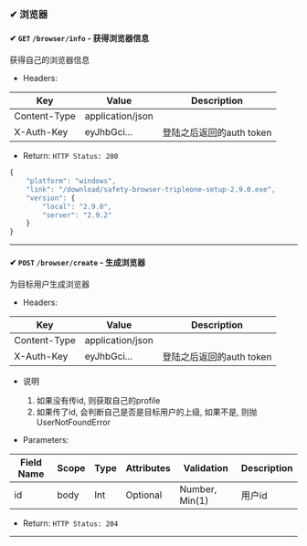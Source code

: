 ### ✔ 浏览器

#### ✔ `GET` `/browser/info` - 获得浏览器信息

获得自己的浏览器信息

+ Headers:

Key                   | Value                 | Description      
------------------- | -------------------- | -----------
Content-Type      | application/json  |      
X-Auth-Key        | eyJhbGci...         |  登陆之后返回的auth token      

+ Return: `HTTP Status: 200`

```javascript
{
    "platform": "windows",
    "link": "/download/safety-browser-tripleone-setup-2.9.0.exe",
    "version": {
        "local": "2.9.0",
        "server": "2.9.2"
    }
}
```

---------------------

#### ✔ `POST` `/browser/create` - 生成浏览器

为目标用户生成浏览器

+ Headers:

Key                   | Value                 | Description      
------------------- | -------------------- | -----------
Content-Type      | application/json  |      
X-Auth-Key        | eyJhbGci...         |  登陆之后返回的auth token      

+ 说明
    1. 如果没有传id, 则获取自己的profile
    2. 如果传了id, 会判断自己是否是目标用户的上级, 如果不是, 则抛UserNotFoundError

+ Parameters:

Field Name     | Scope | Type       | Attributes | Validation                | Description      
---------------- | ------- | ----------- | ----------- | -----------------------   | -------------
id                  | body  | Int          | Optional   |   Number, Min(1)      | 用户id 

+ Return: `HTTP Status: 204`

---------------------
